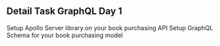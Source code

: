 ## Detail Task GraphQL Day 1
Setup Apollo Server library.on your book purchasing API
Setup GraphQL Schema for your book purchasing model